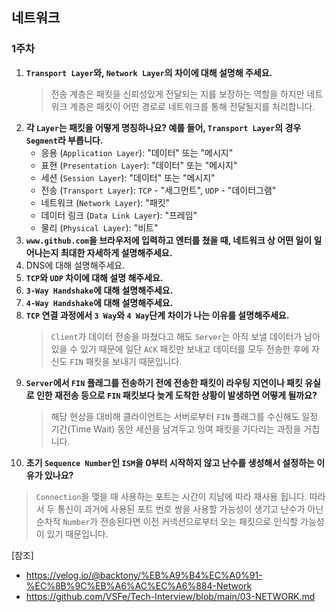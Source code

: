 ## 네트워크 

### 1주차
1. **`Transport Layer`와, `Network Layer`의 차이에 대해 설명해 주세요.**
   > 전송 계층은 패킷을 신뢰성있게 전달되는 지를 보장하는 역할을 하지만 네트워크 계층은 패킷이 어떤 경로로 네트워크를 통해 전달될지를 처리합니다.
2. **각 `Layer`는 패킷을 어떻게 명칭하나요? 예를 들어, `Transport Layer`의 경우 `Segment`라 부릅니다.**
   - 응용 (`Application Layer`): "데이터" 또는 "메시지"
   - 표현 (`Presentation Layer`): "데이터" 또는 "메시지"
   - 세션 (`Session Layer`): "데이터" 또는 "메시지"
   - 전송 (`Transport Layer`): `TCP` - "세그먼트", `UDP` - "데이터그램"
   - 네트워크 (`Network Layer`): "패킷"
   - 데이터 링크 (`Data Link Layer`): "프레임"
   - 물리 (`Physical Layer`): "비트"
3. **`www.github.com`을 브라우저에 입력하고 엔터를 쳤을 때, 네트워크 상 어떤 일이 일어나는지 최대한 자세하게 설명해주세요.**
4. DNS에 대해 설명해주세요.
5. **`TCP`와 `UDP` 차이에 대해 설명 해주세요.**
6. **`3-Way Handshake`에 대해 설명해주세요.**
7. **`4-Way Handshake`에 대해 설명해주세요.**
8. **`TCP` 연결 과정에서 `3 Way`와 `4 Way`단계 차이가 나는 이유를 설명해주세요.**
   > `Client`가 데이터 전송을 마쳤다고 해도 `Server`는 아직 보낼 데이터가 남아 있을 수 있기 때문에 일단 `ACK` 패킷만 보내고 데이터를 모두 전송한 후에 자신도 `FIN` 패킷을 보내기 때문입니다.
9. **`Server`에서 `FIN` 플래그를 전송하기 전에 전송한 패킷이 라우팅 지연이나 패킷 유실로 인한 재전송 등으로 `FIN` 패킷보다 늦게 도착한 상황이 발생하면 어떻게 될까요?**
   > 해당 현상을 대비해 클라이언트는 서버로부터 `FIN` 플래그를 수신해도 일정 기간(Time Wait) 동안 세션을 남겨두고 잉여 패킷을 기다리는 과정을 거칩니다.  
10. **초기 `Sequence Number`인 `ISM`을 0부터 시작하지 않고 난수를 생성해서 설정하는 이유가 있나요?**
   > `Connection`을 맺을 때 사용하는 포트는 시간이 지남에 따라 재사용 됩니다. 따라서 두 통신이 과거에 사용된 포트 번호 쌍을 사용할 가능성이 생기고 난수가 아닌 순차적 `Number`가 전송된다면 이전 커넥션으로부터 오는 패킷으로 인식할 가능성이 있기 때문입니다.

[참조]
- https://velog.io/@backtony/%EB%A9%B4%EC%A0%91-%EC%8B%9C%EB%A6%AC%EC%A6%884-Network
- https://github.com/VSFe/Tech-Interview/blob/main/03-NETWORK.md
